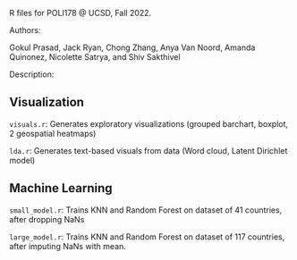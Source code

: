 R files for POLI178 @ UCSD, Fall 2022.

Authors:

Gokul Prasad, Jack Ryan, Chong Zhang, Anya Van Noord, Amanda Quinonez, Nicolette Satrya, and Shiv Sakthivel


Description:

## **Visualization**

`visuals.r`: Generates exploratory visualizations (grouped barchart, boxplot, 2 geospatial heatmaps)

`lda.r`: Generates text-based visuals from data (Word cloud, Latent Dirichlet model) 

## **Machine Learning** 

`small_model.r`: Trains KNN and Random Forest on dataset of 41 countries, after dropping NaNs 

`large_model.r`: Trains KNN and Random Forest on dataset of 117 countries, after imputing NaNs with mean. 
